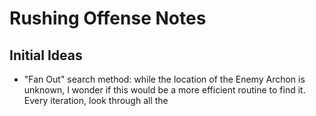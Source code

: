 # Rushing Offense Notes
## Initial Ideas
* "Fan Out" search method: while the location of the Enemy Archon is unknown, I wonder if this would be a more efficient routine to find it. Every iteration, look through all the 
